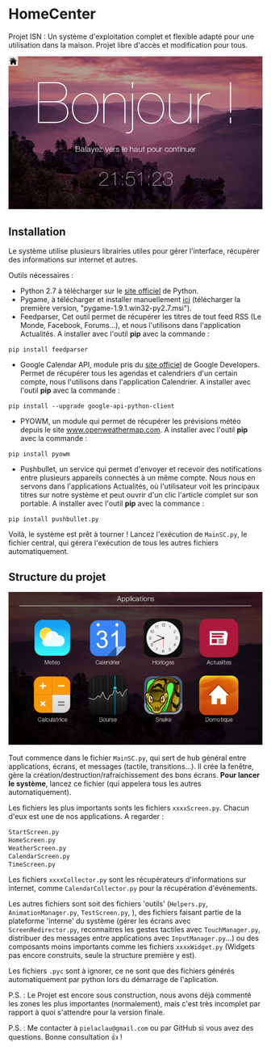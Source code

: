 # HomeCenter
Projet ISN : Un système d'exploitation complet et flexible adapté pour une utilisation dans la maison.
Projet libre d'accès et modification pour tous.

![Bonjour](GitHub/Bonjour.PNG)

## Installation
Le système utilise plusieurs librairies utiles pour gérer l'interface, récupérer des informations sur internet et autres.

Outils nécessaires :
  - Python 2.7 à télécharger sur le [site officiel](python.org) de Python.
  - Pygame, à télécharger et installer manuellement [ici](http://pygame.org/download.shtml) (télécharger la première version, "pygame-1.9.1.win32-py2.7.msi").
  - Feedparser, Cet outil permet de récupérer les titres de tout feed RSS (Le Monde, Facebook, Forums...), et nous l'utilisons dans l'application Actualités. A installer avec l'outil **pip** avec la commande : 
```
pip install feedparser
```

  - Google Calendar API, module pris du [site officiel](https://developers.google.com/google-apps/calendar/quickstart/python) de Google Developers. Permet de récupérer tous les agendas et calendriers d'un certain compte, nous l'utilisons dans l'application Calendrier. A installer avec l'outil **pip** avec la commande : 
```
pip install --upgrade google-api-python-client
``` 

  - PYOWM, un module qui permet de récupérer les prévisions météo depuis le site www.openweathermap.com. A installer avec l'outil **pip** avec la commande :
```
pip install pyowm
```

  - Pushbullet, un service qui permet d'envoyer et recevoir des notifications entre plusieurs appareils connectés à un même compte. Nous nous en servons dans l'applications Actualités, où l'utilisateur voit les principaux titres sur notre système et peut ouvrir d'un clic l'article complet sur son portable. A installer avec l'outil **pip** avec la commance :
```
pip install pushbullet.py
```



Voilà, le système est prêt à tourner ! Lancez l'exécution de `MainSC.py`, le fichier central, qui gérera l'exécution de tous les autres fichiers automatiquement.


## Structure du projet

![Image](GitHub/Apps.PNG)

Tout commence dans le fichier `MainSC.py`, qui sert de hub général entre applications, écrans, et messages (tactile, transitions...). Il crée la fenêtre, gère la création/destruction/rafraichissement des bons écrans.
**Pour lancer le système**, lancez ce fichier (qui appelera tous les autres automatiquement).

Les fichiers les plus importants sonts les fichiers `xxxxScreen.py`. Chacun d'eux est une de nos applications. A regarder :
```
StartScreen.py
HomeScreen.py
WeatherScreen.py
CalendarScreen.py
TimeScreen.py
```
Les fichiers `xxxxCollector.py` sont les récupérateurs d'informations sur internet, comme `CalendarCollector.py` pour la récupération d'événements.

Les autres fichiers sont soit des fichiers 'outils' (`Helpers.py`, `AnimationManager.py`, `TestScreen.py`, ), des fichiers faisant partie de la plateforme 'interne' du système (gérer les écrans avec `ScreenRedirector.py`, reconnaitres les gestes tactiles avec `TouchManager.py`, distribuer des messages entre applications avec `InputManager.py`...) ou des composants moins importants comme les fichiers `xxxxWidget.py` (Widgets pas encore construits, seule la structure première y est). 

Les fichiers `.pyc` sont à ignorer, ce ne sont que des fichiers générés automatiquement par python lors du démarrage de l'aplication.

P.S. : Le Projet est encore sous construction, nous avons déjà commenté les zones les plus importantes (normalement), mais c'est très incomplet par rapport à quoi s'attendre pour la version finale.

P.S. : Me contacter à `pielaclau@gmail.com` ou par GitHub si vous avez des questions. Bonne consultation :+1: !
